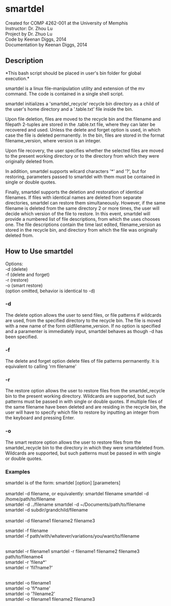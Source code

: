 smartdel
========

Created for COMP 4262-001 at the University of Memphis<br>
Instructor: Dr. Zhou Lu <br>
Project by Dr. Zhuo Lu <br>
Code by Keenan Diggs, 2014 <br>
Documentation by Keenan Diggs, 2014

<h2>Description</h2>
*This bash script should be placed in user's bin folder for global execution.* <br>

<p> 
smartdel is a linux file-manipulation utility and extension of the mv command. The code is contained in a single shell script.
</p>

<p> 
smartdel initializes a 'smartdel_recycle' recycle bin directory as a child of the user's home directory and a '.table.txt' file inside the bin.
</p>

<p> 
Upon file deletion, files are moved to the recycle bin and the filename and filepath 2-tuples are stored in the .table.txt file, where they can later be recovered and used. Unless the delete and forget option is used, in which case the file is deleted permanently. In the bin, files are stored in the format filename_version, where version is an integer.
</p>

<p> 
Upon file recovery, the user specifies whether the selected files are moved to the present working directory or to the directory from which they were originally deleted from.
</p>

<p>
In addition, smartdel supports wilcard characters '*' and '?', but for restoring, parameters passed to smartdel with them must be contained in single or double quotes.
</p>

<p>
Finally, smartdel supports the deletion and restoration of identical filenames. If files with identical names are deleted from separate directories, smartdel can restore them simultaneously. However, if the same filename is deleted from the same directory 2 or more times, the user will decide which version of the file to restore. In this event, smartdel will provide a numbered list of file descriptions, from which the uses chooses one. The file descriptions contain the time last edited, filename_version as stored in the recycle bin, and directory from which the file was originally deleted from.
</p>

<h2>How to Use smartdel</h2>
Options: <br>
-d (delete) <br>
-f (delete and forget) <br>
-r (restore) <br>
-o (smart restore) <br>
(option omitted, behavior is identical to -d) 

<h3>-d</h3>
<p>
The delete option allows the user to send files, or file patterns if wildcards are used, from the specified directory to the recycle bin. The file is moved with a new name of the form oldfilename_version. If no option is specified and a paramenter is immediately input, smartdel behaves as though -d has been specified.
</p>

<h3>-f</h3>
<p>
The delete and forget option delete files of file patterns permanently. It is equivalent to calling 'rm filename'
</p>

<h3>-r</h3>
<p>
The restore option allows the user to restore files from the smartdel_recycle bin to the present working directory. Wildcards are supported, but such patterns must be passed in with single or double quotes. If multiple files of the same filename have been deleted and are residing in the recycle bin, the user will have to specify which file to restore by inputting an integer from the keyboard and pressing Enter.
</p>

<h3>-o</h3>
<p>
The smart restore option allows the user to restore files from the smartdel_recycle bin to the directory in which they were smartdeleted from. Wildcards are supported, but such patterns must be passed in with single or double quotes.
</p>

<h3>Examples</h3>
smartdel is of the form: smartdel [option] [parameters] <br><br>
smartdel -d filename, or equivalently: smartdel filename
smartdel -d /home/path/to/filename <br>
smartdel -d ../filename
smartdel -d ~/Documents/path/to/filename <br>
smartdel -d subdir/grandchild/filename <br><br>
smartdel -d filename1 filename2 filename3

smartdel -f filename <br>
smartdel -f path/with/whatever/variations/you/want/to/filename <br><br>

smartdel -r filename1
smartdel -r filename1 filename2 filename3 path/to/filename4 <br>
smartdel -r 'filena*' <br>
smartdel -r 'fil?name?' <br><br>

smartdel -o filename1 <br>
smartdel -o 'fi*name' <br>
smartdel -o '?ilename2' <br>
smartdel -o filename1 filename2 filename3
